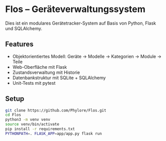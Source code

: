 # Flos – Geräteverwaltungssystem

Dies ist ein modulares Gerätetracker-System auf Basis von Python, Flask und SQLAlchemy.

## Features

- Objektorientiertes Modell: Geräte → Modelle → Kategorien → Module → Teile
- Web-Oberfläche mit Flask
- Zustandsverwaltung mit Historie
- Datenbankstruktur mit SQLite + SQLAlchemy
- Unit-Tests mit pytest

## Setup

```bash
git clone https://github.com/Phylore/Flos.git
cd Flos
python3 -m venv venv
source venv/bin/activate
pip install -r requirements.txt
PYTHONPATH=. FLASK_APP=app/app.py flask run

